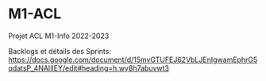 # M1-ACL
Projet ACL M1-Info 2022-2023

Backlogs et détails des Sprints: 
https://docs.google.com/document/d/15mvGTUFEJ62VbLJEnIgwamEphrG5qdatsP_4NAIlIEY/edit#heading=h.wy8h7abuvwt3
